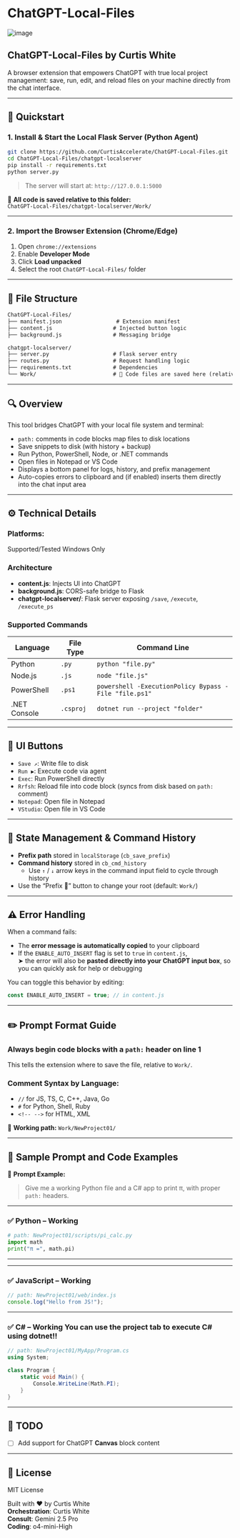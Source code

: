 # ChatGPT-Local-Files

![image](https://github.com/user-attachments/assets/e7f5b96b-7513-4463-b01c-175238f976bc)

## ChatGPT-Local-Files by Curtis White

A browser extension that empowers ChatGPT with true local project management: save, run, edit, and reload files on your machine directly from the chat interface.

---

## 🚀 Quickstart

### 1. Install & Start the Local Flask Server (Python Agent)

```bash
git clone https://github.com/CurtisAccelerate/ChatGPT-Local-Files.git
cd ChatGPT-Local-Files/chatgpt-localserver
pip install -r requirements.txt
python server.py
```

> The server will start at: `http://127.0.0.1:5000`

📂 **All code is saved relative to this folder:**  
`ChatGPT-Local-Files/chatgpt-localserver/Work/`

---

### 2. Import the Browser Extension (Chrome/Edge)

1. Open `chrome://extensions`
2. Enable **Developer Mode**
3. Click **Load unpacked**
4. Select the root `ChatGPT-Local-Files/` folder

---

## 📁 File Structure

```txt
ChatGPT-Local-Files/
├── manifest.json                 # Extension manifest
├── content.js                   # Injected button logic
├── background.js                # Messaging bridge

chatgpt-localserver/
├── server.py                    # Flask server entry
├── routes.py                    # Request handling logic
├── requirements.txt             # Dependencies
└── Work/                        # 🔹 Code files are saved here (relative paths!)
```

---

## 🔍 Overview

This tool bridges ChatGPT with your local file system and terminal:

- `path:` comments in code blocks map files to disk locations
- Save snippets to disk (with history + backup)
- Run Python, PowerShell, Node, or .NET commands
- Open files in Notepad or VS Code
- Displays a bottom panel for logs, history, and prefix management
- Auto-copies errors to clipboard and (if enabled) inserts them directly into the chat input area

---

## ⚙️ Technical Details

### Platforms:
Supported/Tested Windows Only

### Architecture

- **content.js**: Injects UI into ChatGPT
- **background.js**: CORS-safe bridge to Flask
- **chatgpt-localserver/**: Flask server exposing `/save`, `/execute`, `/execute_ps`

### Supported Commands

| Language     | File Type | Command Line |
|--------------|-----------|--------------|
| Python       | `.py`     | `python "file.py"` |
| Node.js      | `.js`     | `node "file.js"` |
| PowerShell   | `.ps1`    | `powershell -ExecutionPolicy Bypass -File "file.ps1"` |
| .NET Console | `.csproj` | `dotnet run --project "folder"` |

---

## 🧩 UI Buttons

- `Save ↗`: Write file to disk
- `Run ▶`: Execute code via agent
- `Exec`: Run PowerShell directly
- `Rrfsh`: Reload file into code block (syncs from disk based on `path:` comment)
- `Notepad`: Open file in Notepad
- `VStudio`: Open file in VS Code

---

## 🧠 State Management & Command History

- **Prefix path** stored in `localStorage` (`cb_save_prefix`)
- **Command history** stored in `cb_cmd_history`
  - Use `↑` / `↓` arrow keys in the command input field to cycle through history
- Use the “Prefix 📂” button to change your root (default: `Work/`)

---

## ⚠️ Error Handling

When a command fails:

- The **error message is automatically copied** to your clipboard
- If the `ENABLE_AUTO_INSERT` flag is set to `true` in `content.js`,  
  ➤ the error will also be **pasted directly into your ChatGPT input box**, so you can quickly ask for help or debugging

You can toggle this behavior by editing:

```js
const ENABLE_AUTO_INSERT = true; // in content.js
```

---

## ✏️ Prompt Format Guide

### Always begin code blocks with a `path:` header on **line 1**  
This tells the extension where to save the file, relative to `Work/`.

### Comment Syntax by Language:

- `//` for JS, TS, C, C++, Java, Go
- `#` for Python, Shell, Ruby
- `<!-- -->` for HTML, XML

📁 **Working path:** `Work/NewProject01/`

---

## 🧪 Sample Prompt and Code Examples

💬 **Prompt Example:**

> Give me a working Python file and a C# app to print π, with proper `path:` headers.

---

### ✅ Python – Working

```python
# path: NewProject01/scripts/pi_calc.py
import math
print("π =", math.pi)
```

---


---

### ✅ JavaScript – Working

```js
// path: NewProject01/web/index.js
console.log("Hello from JS!");
```

---

### ✅ C# – Working You can use the project tab to execute C# using dotnet!! 

```csharp
// path: NewProject01/MyApp/Program.cs
using System;

class Program {
    static void Main() {
        Console.WriteLine(Math.PI);
    }
}
```

---

## 📝 TODO

- [ ] Add support for ChatGPT **Canvas** block content

---

## 📄 License

MIT License

Built with ❤️ by Curtis White  
**Orchestration**: Curtis White  
**Consult**: Gemini 2.5 Pro  
**Coding**: o4-mini-High
